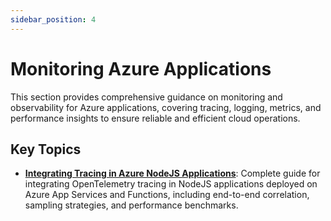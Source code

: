 ```yaml
---
sidebar_position: 4
---
```


# Monitoring Azure Applications

This section provides comprehensive guidance on monitoring and observability for
Azure applications, covering tracing, logging, metrics, and performance insights
to ensure reliable and efficient cloud operations.

## Key Topics

- **[Integrating Tracing in Azure NodeJS Applications](./azure-tracing.md)**:
  Complete guide for integrating OpenTelemetry tracing in NodeJS applications
  deployed on Azure App Services and Functions, including end-to-end
  correlation, sampling strategies, and performance benchmarks.
